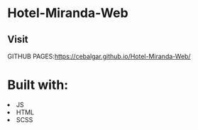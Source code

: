 # Hotel-Miranda-Web
## Visit
GITHUB PAGES:https://cebalgar.github.io/Hotel-Miranda-Web/

# Built with:
<li>JS</li>
<li>HTML</li>
<li>SCSS<l/i>
